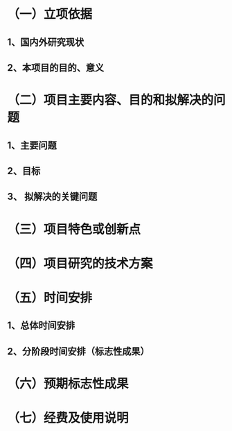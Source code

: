 

# （一）立项依据

## 1、国内外研究现状



## 2、本项目的目的、意义



# （二）项目主要内容、目的和拟解决的问题



## 1、主要问题



## 2、目标



## 3、 拟解决的关键问题



# （三）项目特色或创新点



# （四）项目研究的技术方案



# （五）时间安排




## 1、总体时间安排



## 2、分阶段时间安排（标志性成果）



# （六）预期标志性成果



# （七）经费及使用说明










